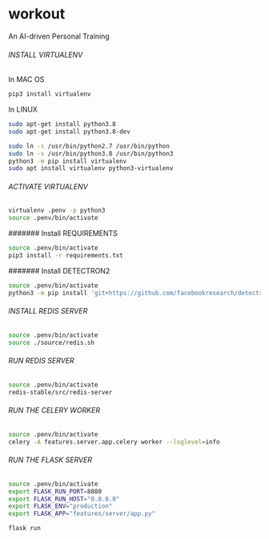 # workout
An AI-driven Personal Training

###### INSTALL VIRTUALENV
In MAC OS
```bash
pip3 install virtualenv
```

In LINUX
```bash
sudo apt-get install python3.8
sudo apt-get install python3.8-dev

sudo ln -s /usr/bin/python2.7 /usr/bin/python
sudo ln -s /usr/bin/python3.8 /usr/bin/python3
python3 -m pip install virtualenv
sudo apt install virtualenv python3-virtualenv
```

###### ACTIVATE VIRTUALENV
```bash
virtualenv .penv -p python3
source .penv/bin/activate
```

####### Install REQUIREMENTS
```bash
source .penv/bin/activate
pip3 install -r requirements.txt
```

####### Install DETECTRON2
```bash
source .penv/bin/activate
python3 -m pip install 'git+https://github.com/facebookresearch/detectron2.git'
```

###### INSTALL REDIS SERVER
```bash
source .penv/bin/activate
source ./source/redis.sh
```

###### RUN REDIS SERVER
```bash
source .penv/bin/activate
redis-stable/src/redis-server
```

###### RUN THE CELERY WORKER
```bash
source .penv/bin/activate
celery -A features.server.app.celery worker --loglevel=info
```

###### RUN THE FLASK SERVER
```bash
source .penv/bin/activate
export FLASK_RUN_PORT=8080
export FLASK_RUN_HOST="0.0.0.0"
export FLASK_ENV="production"
export FLASK_APP="features/server/app.py"

flask run
```
